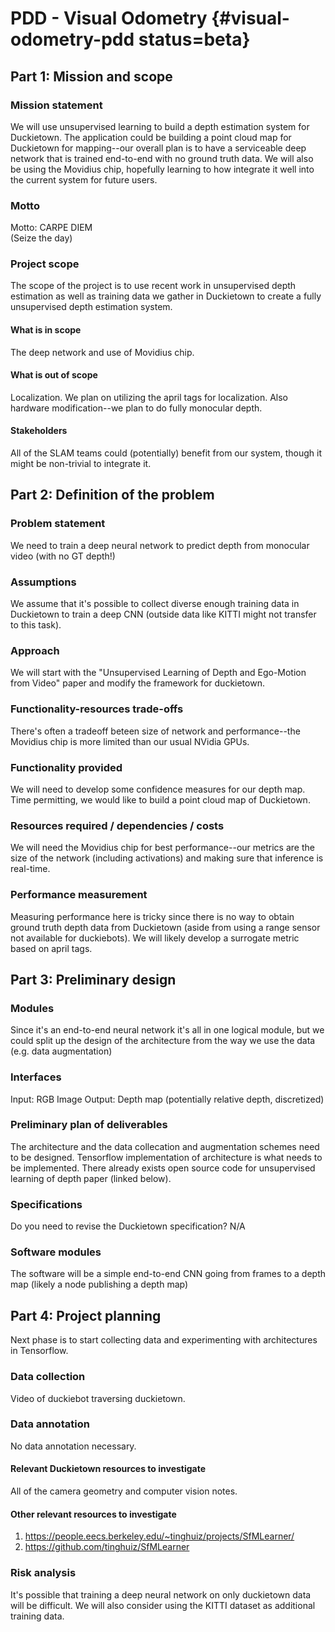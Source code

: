 #  PDD - Visual Odometry {#visual-odometry-pdd status=beta}


## Part 1: Mission and scope

### Mission statement

We will use unsupervised learning to build a depth estimation system for Duckietown.
The application could be building a point cloud map for Duckietown for mapping--our overall plan is to have a serviceable deep network that is trained end-to-end with no ground truth data.  We will also be using the Movidius chip, hopefully learning to how integrate it well into the current system for future users.

### Motto

Motto: CARPE DIEM <br/> (Seize the day)

### Project scope

The scope of the project is to use recent work in unsupervised depth estimation as well as training data we gather in Duckietown to create a fully unsupervised depth estimation system.

#### What is in scope

The deep network and use of Movidius chip.

#### What is out of scope

Localization.  We plan on utilizing the april tags for localization. Also hardware modification--we plan to do fully monocular depth.

#### Stakeholders

All of the SLAM teams could (potentially) benefit from our system, though it might be non-trivial to integrate it.

## Part 2: Definition of the problem

### Problem statement
We need to train a deep neural network to predict depth from monocular video (with no GT depth!)

### Assumptions

We assume that it's possible to collect diverse enough training data in Duckietown to train a deep CNN (outside data like KITTI might not transfer to this task).

### Approach

We will start with the "Unsupervised Learning of Depth and Ego-Motion from Video" paper and modify the framework for duckietown.

### Functionality-resources trade-offs

There's often a tradeoff beteen size of network and performance--the Movidius chip is more limited than our usual NVidia GPUs.

### Functionality provided
We will need to develop some confidence measures for our depth map.  Time permitting, we would like to build a point cloud map of Duckietown.

### Resources required / dependencies / costs

We will need the Movidius chip for best performance--our metrics are the size of the network (including activations) and making sure that inference is real-time.

### Performance measurement
Measuring performance here is tricky since there is no way to obtain ground truth depth data from Duckietown (aside from using a range sensor not available for duckiebots). We will likely develop a surrogate metric based on april tags.

## Part 3: Preliminary design

### Modules
Since it's an end-to-end neural network it's all in one logical module, but we could split up the design of the architecture from the way we use the data (e.g. data augmentation)

### Interfaces

Input: RGB Image
Output: Depth map (potentially relative depth, discretized)

### Preliminary plan of deliverables
The architecture and the data collecation and augmentation schemes need to be designed.
Tensorflow implementation of architecture is what needs to be implemented.
There already exists open source code for unsupervised learning of depth paper (linked below).

### Specifications
Do you need to revise the Duckietown specification? N/A

### Software modules
The software will be a simple end-to-end CNN going from frames to a depth map (likely a node publishing a depth map)

## Part 4: Project planning
Next phase is to start collecting data and experimenting with architectures in Tensorflow.

### Data collection
Video of duckiebot traversing duckietown.

### Data annotation
No data annotation necessary.

#### Relevant Duckietown resources to investigate
All of the camera geometry and computer vision notes.

#### Other relevant resources to investigate

1. https://people.eecs.berkeley.edu/~tinghuiz/projects/SfMLearner/
2. https://github.com/tinghuiz/SfMLearner

### Risk analysis

It's possible that training a deep neural network on only duckietown data will be difficult.  We will also consider using the KITTI dataset as additional training data.
